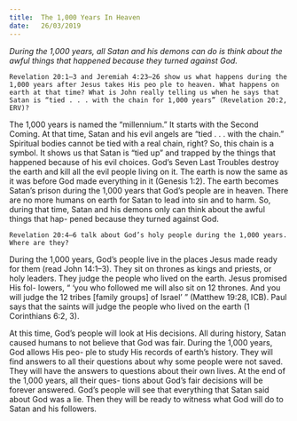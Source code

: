 ```yaml
---
title:  The 1,000 Years In Heaven
date:   26/03/2019
---
```


_During the 1,000 years, all Satan and his demons can do is think about the awful things that happened because they turned against God._

`Revelation 20:1–3 and Jeremiah 4:23–26 show us what happens during the 1,000 years after Jesus takes His peo­ ple to heaven. What happens on earth at that time? What is John really telling us when he says that Satan is “tied . . . with the chain for 1,000 years” (Revelation 20:2, ERV)?`

The 1,000 years is named the “millennium.” It starts with the Second Coming. At that time, Satan and his evil angels are “tied . . . with the chain.” Spiritual bodies cannot be tied with a real chain, right? So, this chain is a symbol. It shows us that Satan is “tied up” and trapped by the things that happened because of his evil choices. God’s Seven Last Troubles destroy the earth and kill all the evil people living on it. The earth is now the same as it was before God made everything in it (Genesis 1:2). The earth becomes Satan’s prison during the 1,000 years that God’s people are in heaven. There are no more humans on earth for Satan to lead into sin and to harm. So, during that time, Satan and his demons only can think about the awful things that hap- pened because they turned against God.

`Revelation 20:4–6 talk about God’s holy people during the 1,000 years. Where are they?`

During the 1,000 years, God’s people live in the places Jesus made ready for them (read John 14:1–3). They sit on thrones as kings and priests, or holy leaders. They judge the people who lived on the earth. Jesus promised His fol- lowers, “ ‘you who followed me will also sit on 12 thrones. And you will judge the 12 tribes [family groups] of Israel’ ” (Matthew 19:28, ICB). Paul says that the saints will judge the people who lived on the earth (1 Corinthians 6:2, 3).

At this time, God’s people will look at His decisions. All during history, Satan caused humans to not believe that God was fair. During the 1,000 years, God allows His peo- ple to study His records of earth’s history. They will find answers to all their questions about why some people were not saved. They will have the answers to questions about their own lives. At the end of the 1,000 years, all their ques- tions about God’s fair decisions will be forever answered. God’s people will see that everything that Satan said about God was a lie. Then they will be ready to witness what God will do to Satan and his followers.